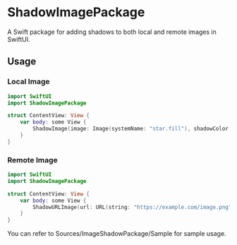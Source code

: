 # ShadowImagePackage

A Swift package for adding shadows to both local and remote images in SwiftUI.

## Usage

### Local Image

```swift
import SwiftUI
import ShadowImagePackage

struct ContentView: View {
    var body: some View {
        ShadowImage(image: Image(systemName: "star.fill"), shadowColor: .gray, radius: 5, x: 2, y: 2)
    }
}
```

### Remote Image

```swift
import SwiftUI
import ShadowImagePackage

struct ContentView: View {
    var body: some View {
        ShadowURLImage(url: URL(string: "https://example.com/image.png")!, shadowColor: .gray, radius: 5, x: 2, y: 2)
    }
}
```

You can refer to Sources/ImageShadowPackage/Sample for sample usage.
